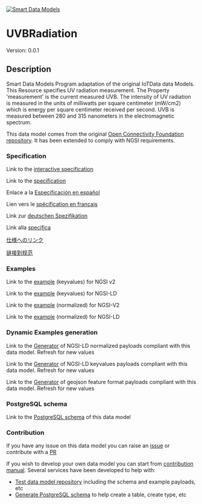 [![Smart Data Models](https://smartdatamodels.org/wp-content/uploads/2022/01/SmartDataModels_logo.png "Logo")](https://smartdatamodels.org)
# UVBRadiation
Version: 0.0.1

## Description 

Smart Data Models Program adaptation of the original IoTData data Models. This Resource specifies UV radiation measurement. The Property 'measurement' is the current measured UVB. The intensity of UV radiation is measured in the units of milliwatts per square centimeter (mW/cm2) which is energy per square centimeter received per second. UVB is measured between 280 and 315 nanometers in the electromagnetic spectrum.

This data model comes from the original [Open Connectivity Foundation repository](https://github.com/openconnectivityfoundation/IoTDataModels). It has been extended to comply with NGSI requirements.
### Specification

Link to the [interactive specification](https://swagger.lab.fiware.org/?url=https://smart-data-models.github.io/dataModel.OCF/UVBRadiation/swagger.yaml)

Link to the [specification](https://github.com/smart-data-models/dataModel.OCF/blob/master/UVBRadiation/doc/spec.md)

Enlace a la [Especificación en español](https://github.com/smart-data-models/dataModel.OCF/blob/master/UVBRadiation/doc/spec_ES.md)

Lien vers le [spécification en français](https://github.com/smart-data-models/dataModel.OCF/blob/master/UVBRadiation/doc/spec_FR.md)

Link zur [deutschen Spezifikation](https://github.com/smart-data-models/dataModel.OCF/blob/master/UVBRadiation/doc/spec_DE.md)

Link alla [specifica](https://github.com/smart-data-models/dataModel.OCF/blob/master/UVBRadiation/doc/spec_IT.md)

[仕様へのリンク](https://github.com/smart-data-models/dataModel.OCF/blob/master/UVBRadiation/doc/spec_JA.md)

[链接到规范](https://github.com/smart-data-models/dataModel.OCF/blob/master/UVBRadiation/doc/spec_ZH.md)
### Examples

Link to the [example](https://smart-data-models.github.io/dataModel.OCF/UVBRadiation/examples/example.json) (keyvalues) for NGSI v2

Link to the [example](https://smart-data-models.github.io/dataModel.OCF/UVBRadiation/examples/example.jsonld) (keyvalues) for NGSI-LD

Link to the [example](https://smart-data-models.github.io/dataModel.OCF/UVBRadiation/examples/example-normalized.json) (normalized) for NGSI-V2

Link to the [example](https://smart-data-models.github.io/dataModel.OCF/UVBRadiation/examples/example-normalized.jsonld) (normalized) for NGSI-LD
### Dynamic Examples generation

Link to the [Generator](https://smartdatamodels.org/extra/ngsi-ld_generator.php?schemaUrl=https://raw.githubusercontent.com/smart-data-models/dataModel.OCF/master/UVBRadiation/schema.json&email=info@smartdatamodels.org) of NGSI-LD normalized payloads compliant with this data model. Refresh for new values

Link to the [Generator](https://smartdatamodels.org/extra/ngsi-ld_generator_keyvalues.php?schemaUrl=https://raw.githubusercontent.com/smart-data-models/dataModel.OCF/master/UVBRadiation/schema.json&email=info@smartdatamodels.org) of NGSI-LD keyvalues payloads compliant with this data model. Refresh for new values

Link to the [Generator](https://smartdatamodels.org/extra/geojson_features_generator.php?schemaUrl=https://raw.githubusercontent.com/smart-data-models/dataModel.OCF/master/UVBRadiation/schema.json&email=info@smartdatamodels.org) of geojson feature format payloads compliant with this data model. Refresh for new values
### PostgreSQL schema

Link to the [PostgreSQL schema](https://github.com/smart-data-models/dataModel.OCF/blob/master/UVBRadiation/schema.sql) of this data model
### Contribution

 If you have any issue on this data model you can raise an [issue](https://github.com/smart-data-models/dataModel.OCF/issues)  or contribute with a [PR](https://github.com/smart-data-models/dataModel.OCF/pulls)

 If you wish to develop your own data model you can start from [contribution manual](https://bit.ly/contribution_manual). Several services have been developed to help with: 
 - [Test data model repository](https://smartdatamodels.org/index.php/data-models-contribution-api/) including the schema and example payloads, etc
 - [Generate PostgreSQL schema](https://smartdatamodels.org/index.php/sql-service/) to help create a table, create type, etc